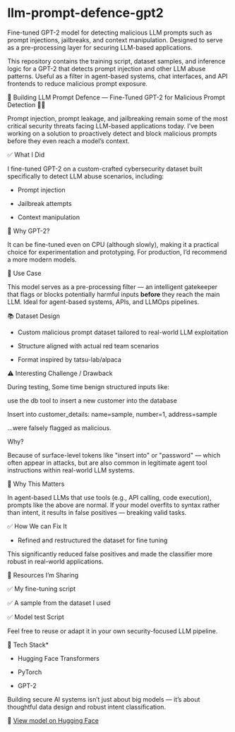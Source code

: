 # llm-prompt-defence-gpt2
Fine-tuned GPT-2 model for detecting malicious LLM prompts such as prompt injections, jailbreaks, and context manipulation. Designed to serve as a pre-processing layer for securing LLM-based applications.

This repository contains the training script, dataset samples, and inference logic for a GPT-2 that detects prompt injection and other LLM abuse patterns. Useful as a filter in agent-based systems, chat interfaces, and API frontends to reduce malicious prompt exposure.

🚨 Building LLM Prompt Defence — Fine-Tuned GPT-2 for Malicious Prompt Detection 🔐🤖


Prompt injection, prompt leakage, and jailbreaking remain some of the most critical security threats facing LLM-based applications today. I’ve been working on a solution to proactively detect and block malicious prompts before they even reach a model’s context.


✅ What I Did

I fine-tuned GPT-2 on a custom-crafted cybersecurity dataset built specifically to detect LLM abuse scenarios, including:

* Prompt injection

* Jailbreak attempts

* Context manipulation


🔎 Why GPT-2?

It can be fine-tuned even on CPU (although slowly), making it a practical choice for experimentation and prototyping. For production, I’d recommend a more modern models.


📌 Use Case

This model serves as a pre-processing filter — an intelligent gatekeeper that flags or blocks potentially harmful inputs **before** they reach the main LLM. Ideal for agent-based systems, APIs, and LLMOps pipelines.


📚 Dataset Design

* Custom malicious prompt dataset tailored to real-world LLM exploitation

* Structure aligned with actual red team scenarios

* Format inspired by tatsu-lab/alpaca


⚠️ Interesting Challenge / Drawback

During testing, Some time benign structured inputs like:

use the db tool to insert a new customer into the database 

Insert into customer_details: name=sample, number=1, address=sample

...were falsely flagged as malicious.


Why?

Because of surface-level tokens like "insert into" or "password" — which often appear in attacks, but are also common in legitimate agent tool instructions within real-world LLM systems.


🔁 Why This Matters

In agent-based LLMs that use tools (e.g., API calling, code execution), prompts like the above are normal. If your model overfits to syntax rather than intent, it results in false positives — breaking valid tasks.


✅ How We can Fix It

* Refined and restructured the dataset for fine tuning


This significantly reduced false positives and made the classifier more robust in real-world applications.


📂 Resources I’m Sharing

 ✅ My fine-tuning script

 ✅ A sample from the dataset I used

 ✅ Model test Script

Feel free to reuse or adapt it in your own security-focused LLM pipeline.


🧱 Tech Stack*

* Hugging Face Transformers

* PyTorch

* GPT-2


Building secure AI systems isn’t just about big models — it’s about thoughtful data design and robust intent classification.

🔗 [View model on Hugging Face](https://huggingface.co/cyperdev/llm-prompt-defence-gpt2)
